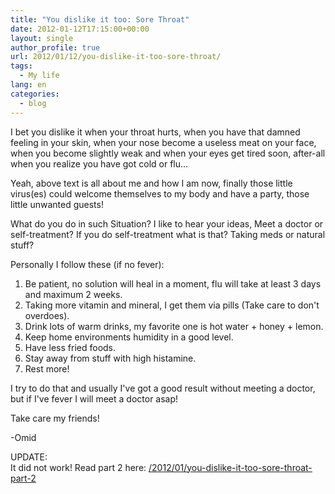 ```yaml
---
title: "You dislike it too: Sore Throat"
date: 2012-01-12T17:15:00+00:00
layout: single
author_profile: true
url: 2012/01/12/you-dislike-it-too-sore-throat/
tags:
  - My life
lang: en
categories: 
  - blog
---
```

I bet you dislike it when your throat hurts, when you have that damned feeling in your skin, when your nose become a useless meat on your face, when you become slightly weak and when your eyes get tired soon, after-all when you realize you have got cold or flu…

Yeah, above text is all about me and how I am now, finally those little virus(es) could welcome themselves to my body and have a party, those little unwanted guests!

What do you do in such Situation? I like to hear your ideas, Meet a doctor or self-treatment? If you do self-treatment what is that? Taking meds or natural stuff?

Personally I follow these (if no fever):

1. Be patient, no solution will heal in a moment, flu will take at least 3 days and maximum 2 weeks.
2. Taking more vitamin and mineral, I get them via pills (Take care to don't overdoes).
3. Drink lots of warm drinks, my favorite one is hot water + honey + lemon.
4. Keep home environments humidity in a good level.
5. Have less fried foods.
6. Stay away from stuff with high histamine.
7. Rest more!

I try to do that and usually I've got a good result without meeting a doctor, but if I've fever I will meet a doctor asap!

Take care my friends!

-Omid

UPDATE:  
It did not work! Read part 2 here: [/2012/01/you-dislike-it-too-sore-throat-part-2](/2012/01/you-dislike-it-too-sore-throat-part-2)

